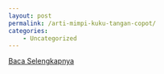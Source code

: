 ```yaml
---
layout: post
permalink: /arti-mimpi-kuku-tangan-copot/
categories:
    - Uncategorized
---
```


[Baca Selengkapnya](/06)